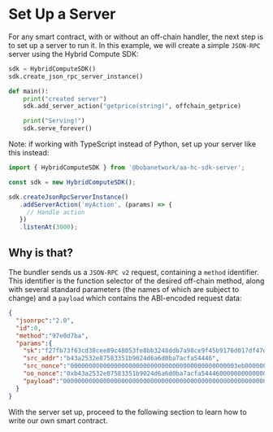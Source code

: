 # Set Up a Server

For any smart contract, with or without an off-chain handler, the next step is to set up a server to run it. In this example, we will create a simple `JSON-RPC` server using the Hybrid Compute SDK:

```python
sdk = HybridComputeSDK()
sdk.create_json_rpc_server_instance()

def main():
    print("created server")
    sdk.add_server_action("getprice(string)", offchain_getprice)

    print("Serving!")
    sdk.serve_forever()
```

Note: if working with TypeScript instead of Python, set up your server like this instead:

```typescript
import { HybridComputeSDK } from '@bobanetwork/aa-hc-sdk-server';

const sdk = new HybridComputeSDK();

sdk.createJsonRpcServerInstance()
   .addServerAction('myAction', (params) => {
     // Handle action
   })
   .listenAt(3000);
```

## Why is that?

The bundler sends us a `JSON-RPC v2` request, containing a `method` identifier. This identifier is the function selector of the desired off-chain method, along with several standard parameters (the names of which are subject to change) and a `payload` which contains the ABI-encoded request data:

``` JSON
{
  "jsonrpc":"2.0",
  "id":0,
  "method":"97e0d7ba",
  "params":{
    "sk":"f27fb73f63cd38cee89c48053fe8bb3248ddb7a98ce9f45b9176d017df47d9ce",
    "src_addr":"b43a2532e87583351b9024d6a6d0ba7acfa54446",
    "src_nonce":"0000000000000000000000000000000000000000000003eb0000000000000003",
    "oo_nonce":"0xb43a2532e87583351b9024d6a6d0ba7acfa544460000000000000003",
    "payload":"00000000000000000000000000000000000000000000000000000000000000020000000000000000000000000000000000000000000000000000000000000001"
  }
}
```

With the server set up, proceed to the following section to learn how to write our own smart contract.

